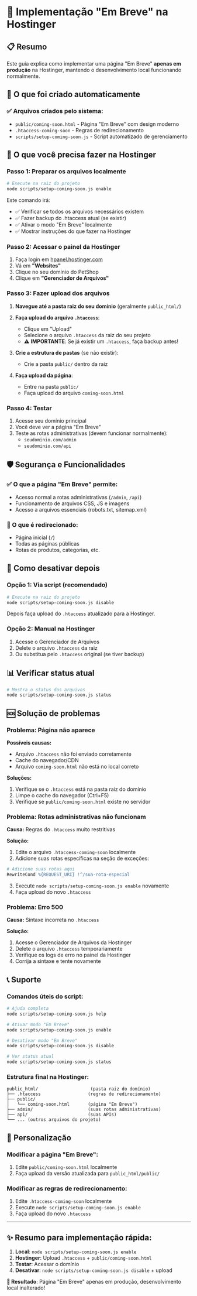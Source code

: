 # 🚀 Implementação "Em Breve" na Hostinger

## 📋 Resumo
Este guia explica como implementar uma página "Em Breve" **apenas em produção** na Hostinger, mantendo o desenvolvimento local funcionando normalmente.

## 🎯 O que foi criado automaticamente

### ✅ Arquivos criados pelo sistema:
- `public/coming-soon.html` - Página "Em Breve" com design moderno
- `.htaccess-coming-soon` - Regras de redirecionamento
- `scripts/setup-coming-soon.js` - Script automatizado de gerenciamento

## 🔧 O que você precisa fazer na Hostinger

### Passo 1: Preparar os arquivos localmente
```bash
# Execute na raiz do projeto
node scripts/setup-coming-soon.js enable
```

Este comando irá:
- ✅ Verificar se todos os arquivos necessários existem
- ✅ Fazer backup do .htaccess atual (se existir)
- ✅ Ativar o modo "Em Breve" localmente
- ✅ Mostrar instruções do que fazer na Hostinger

### Passo 2: Acessar o painel da Hostinger
1. Faça login em [hpanel.hostinger.com](https://hpanel.hostinger.com)
2. Vá em **"Websites"**
3. Clique no seu domínio do PetShop
4. Clique em **"Gerenciador de Arquivos"**

### Passo 3: Fazer upload dos arquivos
1. **Navegue até a pasta raiz do seu domínio** (geralmente `public_html/`)
2. **Faça upload do arquivo `.htaccess`**:
   - Clique em "Upload"
   - Selecione o arquivo `.htaccess` da raiz do seu projeto
   - ⚠️ **IMPORTANTE**: Se já existir um `.htaccess`, faça backup antes!

3. **Crie a estrutura de pastas** (se não existir):
   - Crie a pasta `public/` dentro da raiz
   
4. **Faça upload da página**:
   - Entre na pasta `public/`
   - Faça upload do arquivo `coming-soon.html`

### Passo 4: Testar
1. Acesse seu domínio principal
2. Você deve ver a página "Em Breve"
3. Teste as rotas administrativas (devem funcionar normalmente):
   - `seudominio.com/admin`
   - `seudominio.com/api`

## 🛡️ Segurança e Funcionalidades

### ✅ O que a página "Em Breve" permite:
- Acesso normal a rotas administrativas (`/admin`, `/api`)
- Funcionamento de arquivos CSS, JS e imagens
- Acesso a arquivos essenciais (robots.txt, sitemap.xml)

### 🚫 O que é redirecionado:
- Página inicial (`/`)
- Todas as páginas públicas
- Rotas de produtos, categorias, etc.

## 🔄 Como desativar depois

### Opção 1: Via script (recomendado)
```bash
# Execute na raiz do projeto
node scripts/setup-coming-soon.js disable
```

Depois faça upload do `.htaccess` atualizado para a Hostinger.

### Opção 2: Manual na Hostinger
1. Acesse o Gerenciador de Arquivos
2. Delete o arquivo `.htaccess` da raiz
3. Ou substitua pelo `.htaccess` original (se tiver backup)

## 📊 Verificar status atual
```bash
# Mostra o status dos arquivos
node scripts/setup-coming-soon.js status
```

## 🆘 Solução de problemas

### Problema: Página não aparece
**Possíveis causas:**
- Arquivo `.htaccess` não foi enviado corretamente
- Cache do navegador/CDN
- Arquivo `coming-soon.html` não está no local correto

**Soluções:**
1. Verifique se o `.htaccess` está na pasta raiz do domínio
2. Limpe o cache do navegador (Ctrl+F5)
3. Verifique se `public/coming-soon.html` existe no servidor

### Problema: Rotas administrativas não funcionam
**Causa:** Regras do `.htaccess` muito restritivas

**Solução:**
1. Edite o arquivo `.htaccess-coming-soon` localmente
2. Adicione suas rotas específicas na seção de exceções:
```apache
# Adicione suas rotas aqui
RewriteCond %{REQUEST_URI} !^/sua-rota-especial
```
3. Execute `node scripts/setup-coming-soon.js enable` novamente
4. Faça upload do novo `.htaccess`

### Problema: Erro 500
**Causa:** Sintaxe incorreta no `.htaccess`

**Solução:**
1. Acesse o Gerenciador de Arquivos da Hostinger
2. Delete o arquivo `.htaccess` temporariamente
3. Verifique os logs de erro no painel da Hostinger
4. Corrija a sintaxe e tente novamente

## 📞 Suporte

### Comandos úteis do script:
```bash
# Ajuda completa
node scripts/setup-coming-soon.js help

# Ativar modo "Em Breve"
node scripts/setup-coming-soon.js enable

# Desativar modo "Em Breve"  
node scripts/setup-coming-soon.js disable

# Ver status atual
node scripts/setup-coming-soon.js status
```

### Estrutura final na Hostinger:
```
public_html/                    (pasta raiz do domínio)
├── .htaccess                  (regras de redirecionamento)
├── public/
│   └── coming-soon.html       (página "Em Breve")
├── admin/                     (suas rotas administrativas)
├── api/                       (suas APIs)
└── ... (outros arquivos do projeto)
```

## 🎨 Personalização

### Modificar a página "Em Breve":
1. Edite `public/coming-soon.html` localmente
2. Faça upload da versão atualizada para `public_html/public/`

### Modificar as regras de redirecionamento:
1. Edite `.htaccess-coming-soon` localmente
2. Execute `node scripts/setup-coming-soon.js enable`
3. Faça upload do novo `.htaccess`

---

## ✨ Resumo para implementação rápida:

1. **Local**: `node scripts/setup-coming-soon.js enable`
2. **Hostinger**: Upload `.htaccess` + `public/coming-soon.html`
3. **Testar**: Acessar o domínio
4. **Desativar**: `node scripts/setup-coming-soon.js disable` + upload

**🎯 Resultado**: Página "Em Breve" apenas em produção, desenvolvimento local inalterado!